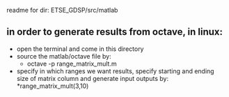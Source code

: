 readme for dir: ETSE_GDSP/src/matlab


## in order to generate results from octave, in linux:

* open the terminal and come in this directory
* source the matlab/octave file by:
    * octave -p range_matrix_mult.m
* specify in which ranges we want results, specify starting and ending size of matrix column and generate input outputs by:
    *range_matrix_mult(3,10)
